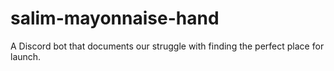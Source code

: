 # salim-mayonnaise-hand
A Discord bot that documents our struggle with finding the perfect place for launch.
